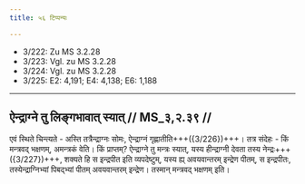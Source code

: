 ```yaml
---
title: ५६ टिप्पन्यः

---
```

- 3/222: Zu MS 3.2.28
- 3/223: Vgl. zu MS 3.2.28
- 3/224: Vgl. zu MS 3.2.28
- 3/225: E2: 4,191; E4: 4,138; E6: 1,188

____________________________________________


## ऐन्द्राग्ने तु लिङ्गभावात् स्यात् // MS_३,२.३९ //

एवं स्थिते चिन्त्यते - अस्ति तत्रैन्द्राग्नः सोमः, ऐन्द्राग्नं गृह्णातीति+++({3/226})+++। तत्र संदेहः - किं मन्त्रवद् भक्षणम्, अमन्त्रकं वेति। किं प्राप्तम्? ऐन्द्राग्ने तु मन्त्रः स्यात्, यस्य हीन्द्राग्नी देवता तस्य नेन्द्रः+++({3/227})+++, शक्यते हि स इन्द्रपीत इति व्यपदेष्टुम्, यस्य ह्य् अवयवान्तरम् इन्द्रेण पीतम्, स इन्द्रपीतः, तस्येन्द्राग्निभ्यां पिबद्भ्यां पीतम् अवयवान्तरम् इन्द्रेण। तस्मान् मन्त्रवद् भक्षणम् इति।
